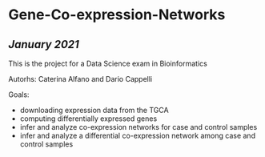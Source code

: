 # Gene-Co-expression-Networks
## _January 2021_

This is the project for a Data Science exam in Bioinformatics 

Autorhs: Caterina Alfano and Dario Cappelli

Goals: 
- downloading expression data from the TGCA
- computing differentially expressed genes
- infer and analyze co-expression networks for case and control samples
- infer and analyze a differential co-expression network among case and control samples
